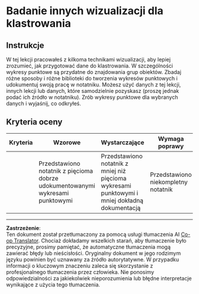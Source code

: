 <!--
CO_OP_TRANSLATOR_METADATA:
{
  "original_hash": "589fa015a5e7d9e67bd629f7d47b53de",
  "translation_date": "2025-09-03T17:16:17+00:00",
  "source_file": "5-Clustering/1-Visualize/assignment.md",
  "language_code": "pl"
}
-->
# Badanie innych wizualizacji dla klastrowania

## Instrukcje

W tej lekcji pracowałeś z kilkoma technikami wizualizacji, aby lepiej zrozumieć, jak przygotować dane do klastrowania. W szczególności wykresy punktowe są przydatne do znajdowania grup obiektów. Zbadaj różne sposoby i różne biblioteki do tworzenia wykresów punktowych i udokumentuj swoją pracę w notatniku. Możesz użyć danych z tej lekcji, innych lekcji lub danych, które samodzielnie pozyskasz (proszę jednak podać ich źródło w notatniku). Zrób wykresy punktowe dla wybranych danych i wyjaśnij, co odkryłeś.

## Kryteria oceny

| Kryteria | Wzorowe                                                      | Wystarczające                                                                          | Wymaga poprawy                   |
| -------- | ------------------------------------------------------------ | ------------------------------------------------------------------------------------- | -------------------------------- |
|          | Przedstawiono notatnik z pięcioma dobrze udokumentowanymi wykresami punktowymi | Przedstawiono notatnik z mniej niż pięcioma wykresami punktowymi i mniej dokładną dokumentacją | Przedstawiono niekompletny notatnik |

---

**Zastrzeżenie**:  
Ten dokument został przetłumaczony za pomocą usługi tłumaczenia AI [Co-op Translator](https://github.com/Azure/co-op-translator). Chociaż dokładamy wszelkich starań, aby tłumaczenie było precyzyjne, prosimy pamiętać, że automatyczne tłumaczenia mogą zawierać błędy lub nieścisłości. Oryginalny dokument w jego rodzimym języku powinien być uznawany za źródło autorytatywne. W przypadku informacji o kluczowym znaczeniu zaleca się skorzystanie z profesjonalnego tłumaczenia przez człowieka. Nie ponosimy odpowiedzialności za jakiekolwiek nieporozumienia lub błędne interpretacje wynikające z użycia tego tłumaczenia.